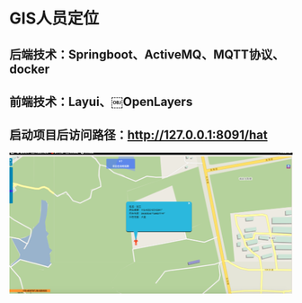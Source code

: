 # GIS人员定位

## 后端技术：Springboot、ActiveMQ、MQTT协议、docker

## 前端技术：Layui、￼OpenLayers

## 启动项目后访问路径：http://127.0.0.1:8091/hat
![image](https://github.com/devmlzhang/gis/blob/master/预览.png)
